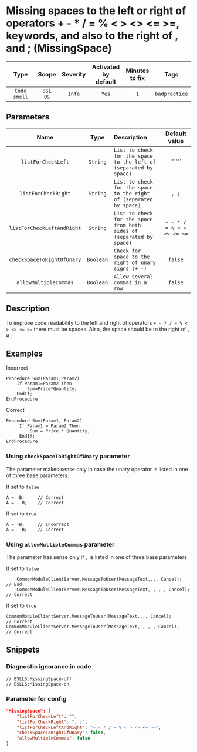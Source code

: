 # Missing spaces to the left or right of operators + - * / = % < > <> <= >=, keywords, and also to the right of , and ; (MissingSpace)

 Type | Scope | Severity | Activated<br>by default | Minutes<br>to fix | Tags 
 :-: | :-: | :-: | :-: | :-: | :-: 
 `Code smell` | `BSL`<br>`OS` | `Info` | `Yes` | `1` | `badpractice` 

## Parameters 

 Name | Type | Description | Default value 
 :-: | :-: | :-- | :-: 
 `listForCheckLeft` | `String` | ```List to check for the space to the left of (separated by space)``` | `````` 
 `listForCheckRight` | `String` | ```List to check for the space to the right of (separated by space)``` | ```, ;``` 
 `listForCheckLeftAndRight` | `String` | ```List to check for the space from both sides of (separated by space)``` | ```+ - * / = % < > <> <= >=``` 
 `checkSpaceToRightOfUnary` | `Boolean` | ```Check for space to the right of unary signs (+ -)``` | ```false``` 
 `allowMultipleCommas` | `Boolean` | ```Allow several commas in a row``` | ```false``` 

<!-- Блоки выше заполняются автоматически, не трогать -->
## Description

To improve code readability to the left and right of operators `+ - * / = % < > <> <= >=` there must be spaces. Also, the space should be to the right of `,` и `;`

## Examples

Incorrect

```bsl
Procedure Sum(Param1,Param2)
    If Param1=Param2 Then
        Sum=Price*Quantity;
    EndIf;
EndProcedure
```

Correct

```bsl
Procedure Sum(Param1, Param2)
     If Param1 = Param2 Then
         Sum = Price * Quantity;
     EndIf;
EndProcedure
```

### Using `checkSpaceToRightOfUnary` parameter

The parameter makes sense only in case the unary operator is listed in one of three base parameters.

If set to `false`

```bsl
А = -B;     // Correct
А = - B;    // Correct
```

If set to `true`

```bsl
А = -B;     // Incorrect
А = - B;    // Correct
```

### Using `allowMultipleCommas` parameter

The parameter has sense only if `,` is listed in one of three base parameters

If set to `false`

```bsl
    CommonModuleClientServer.MessageToUser(MessageText,,,, Cancel);        // Bad
    CommonModuleClientServer.MessageToUser(MessageText, , , , Cancel);     // Correct
```

If set to `true`

```bsl
CommonModuleClientServer.MessageToUser(MessageText,,,, Cancel);        // Correct
CommonModuleClientServer.MessageToUser(MessageText, , , , Cancel);     // Correct
```

## Snippets

<!-- Блоки ниже заполняются автоматически, не трогать -->
### Diagnostic ignorance in code

```bsl
// BSLLS:MissingSpace-off
// BSLLS:MissingSpace-on
```

### Parameter for config

```json
"MissingSpace": {
    "listForCheckLeft": "",
    "listForCheckRight": ", ;",
    "listForCheckLeftAndRight": "+ - * / = % < > <> <= >=",
    "checkSpaceToRightOfUnary": false,
    "allowMultipleCommas": false
}
```
